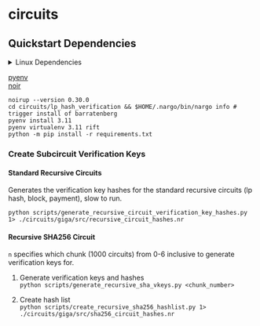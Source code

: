 # circuits

## Quickstart Dependencies
<details>
<summary>Linux Dependencies</summary>

```
sudo apt install libgmp3-dev build-essential
```
</details>

[pyenv](https://github.com/pyenv/pyenv?tab=readme-ov-file#automatic-installer)<br>
[noir](https://noir-lang.org/docs/getting_started/installation/#installing-noirup)<br>

```
noirup --version 0.30.0
cd circuits/lp_hash_verification && $HOME/.nargo/bin/nargo info # trigger install of barratenberg
pyenv install 3.11
pyenv virtualenv 3.11 rift 
python -m pip install -r requirements.txt
```

### Create Subcircuit Verification Keys

#### Standard Recursive Circuits 
Generates the verification key hashes for the standard recursive circuits (lp hash, block, payment), slow to run.
```
python scripts/generate_recursive_circuit_verification_key_hashes.py 1> ./circuits/giga/src/recursive_circuit_hashes.nr
```

#### Recursive SHA256 Circuit
`n` specifies which chunk (1000 circuits) from 0-6 inclusive to generate verification keys for.
1. Generate verification keys and hashes<br>
    ```python scripts/generate_recursive_sha_vkeys.py <chunk_number>```

2. Create hash list<br>
    ```python scripts/create_recursive_sha256_hashlist.py 1> ./circuits/giga/src/sha256_circuit_hashes.nr```


